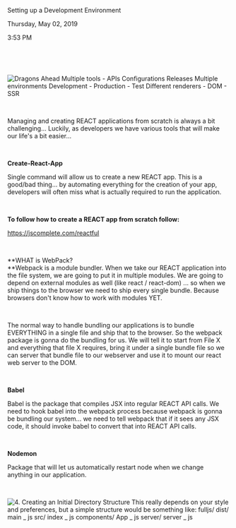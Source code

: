 Setting up a Development Environment

Thursday, May 02, 2019

3:53 PM

 

 

![Dragons Ahead Multiple tools - APIs Configurations Releases Multiple environments Development - Production - Test Different renderers - DOM - SSR ](004_Setting_up_a_Development_Environment_000.png)

 

Managing and creating REACT applications from scratch is always a bit challenging... Luckily, as developers we have various tools that will make our life\'s a bit easier...

 

**Create-React-App**

Single command will allow us to create a new REACT app. This is a good/bad thing... by automating everything for the creation of your app, developers will often miss what is actually required to run the application.

 

**To follow how to create a REACT app from scratch follow:**

<https://jscomplete.com/reactful>

 

**WHAT is WebPack?\
**Webpack is a module bundler. When we take our REACT application into the file system, we are going to put it in multiple modules. We are going to depend on external modules as well (like react / react-dom) ... so when we ship things to the browser we need to ship every single bundle. Because browsers don\'t know how to work with modules YET.

 

The normal way to handle bundling our applications is to bundle EVERYTHING in a single file and ship that to the browser. So the webpack package is gonna do the bundling for us. We will tell it to start from File X and everything that file X requires, bring it under a single bundle file so we can server that bundle file to our webserver and use it to mount our react web server to the DOM.

 

**Babel**

Babel is the package that compiles JSX into regular REACT API calls. We need to hook babel into the webpack process because webpack is gonna be bundling our system... we need to tell webpack that if it sees any JSX code, it should invoke babel to convert that into REACT API calls.

 

**Nodemon**

Package that will let us automatically restart node when we change anything in our application.

 

![4. Creating an Initial Directory Structure This really depends on your style and preferences, but a simple structure would be something like: fulljs/ dist/ main \_ js src/ index \_ js components/ App \_ js server/ server \_ js ](004_Setting_up_a_Development_Environment_001.png)

 

 
